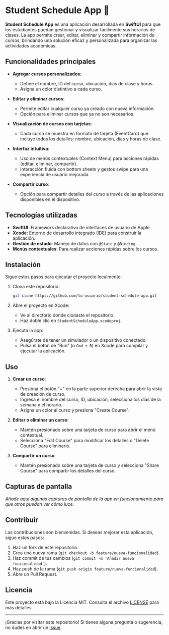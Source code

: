 # Student Schedule App 📅

**Student Schedule App** es una aplicación desarrollada en **SwiftUI** para que los estudiantes puedan gestionar y visualizar fácilmente sus horarios de clases. La app permite crear, editar, eliminar y compartir información de cursos, brindando una solución eficaz y personalizada para organizar las actividades académicas.

## Funcionalidades principales

- **Agregar cursos personalizados**:
  - Define el nombre, ID del curso, ubicación, días de clase y horas.
  - Asigna un color distintivo a cada curso.
  
- **Editar y eliminar cursos**:
  - Permite editar cualquier curso ya creado con nueva información.
  - Opción para eliminar cursos que ya no son necesarios.

- **Visualización de cursos con tarjetas**:
  - Cada curso se muestra en formato de tarjeta (EventCard) que incluye todos los detalles: nombre, ubicación, días y horas de clase.

- **Interfaz intuitiva**:
  - Uso de menús contextuales (Context Menu) para acciones rápidas (editar, eliminar, compartir).
  - Interacción fluida con bottom sheets y gestos swipe para una experiencia de usuario mejorada.

- **Compartir curso**:
  - Opción para compartir detalles del curso a través de las aplicaciones disponibles en el dispositivo.

## Tecnologías utilizadas

- **SwiftUI**: Framework declarativo de interfaces de usuario de Apple.
- **Xcode**: Entorno de desarrollo integrado (IDE) para construir la aplicación.
- **Gestión de estado**: Manejo de datos con `@State` y `@Binding`.
- **Menús contextuales**: Para realizar acciones rápidas sobre los cursos.

## Instalación

Sigue estos pasos para ejecutar el proyecto localmente:

1. Clona este repositorio:
   ```bash
   git clone https://github.com/tu-usuario/student-schedule-app.git
2. Abre el proyecto en Xcode:
   - Ve al directorio donde clonaste el repositorio.
   - Haz doble clic en `StudentScheduleApp.xcodeproj`.

3. Ejecuta la app:
   - Asegúrate de tener un simulador o un dispositivo conectado.
   - Pulsa el botón de "Run" (o `Cmd + R`) en Xcode para compilar y ejecutar la aplicación.

## Uso

1. **Crear un curso**:
   - Presiona el botón "+" en la parte superior derecha para abrir la vista de creación de curso.
   - Ingresa el nombre del curso, ID, ubicación, selecciona los días de la semana y el horario.
   - Asigna un color al curso y presiona "Create Course".

2. **Editar o eliminar un curso**:
   - Mantén presionado sobre una tarjeta de curso para abrir el menú contextual.
   - Selecciona "Edit Course" para modificar los detalles o "Delete Course" para eliminarlo.

3. **Compartir un curso**:
   - Mantén presionado sobre una tarjeta de curso y selecciona "Share Course" para compartir los detalles del curso.

## Capturas de pantalla

_Añade aquí algunas capturas de pantalla de la app en funcionamiento para que otros puedan ver cómo luce._

## Contribuir

Las contribuciones son bienvenidas. Si deseas mejorar esta aplicación, sigue estos pasos:

1. Haz un fork de este repositorio.
2. Crea una nueva rama (`git checkout -b feature/nueva-funcionalidad`).
3. Haz commit de tus cambios (`git commit -m 'Añadir nueva funcionalidad'`).
4. Haz push de la rama (`git push origin feature/nueva-funcionalidad`).
5. Abre un Pull Request.

## Licencia

Este proyecto está bajo la Licencia MIT. Consulta el archivo [LICENSE](./LICENSE) para más detalles.

---

¡Gracias por visitar este repositorio! Si tienes alguna pregunta o sugerencia, no dudes en abrir un [issue](https://github.com/tu-usuario/student-schedule-app/issues).
